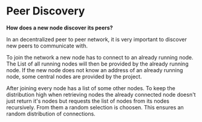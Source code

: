 # Peer Discovery

**How does a new node discover its peers?**

In an decentralized peer to peer network, it is very important to discover new peers to communicate with.

To join the network a new node has to connect to an already running node. The List of all running nodes will then be provided by the already running node. If the new node does not know an address of an already running node, some central nodes are provided by the project.

After joining every node has a list of some other nodes. To keep the distribution high when retrieving nodes the already connected node doesn't just return it's nodes but requests the list of nodes from its nodes recursively. From them a random selection is choosen. This ensures an random distribution of connections.